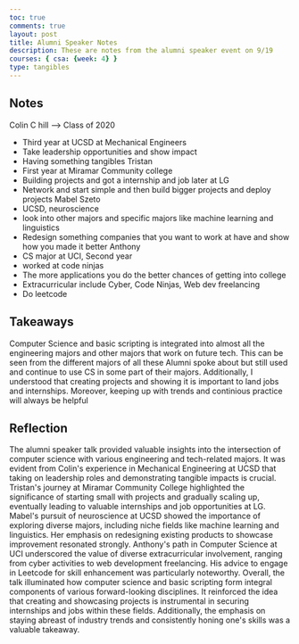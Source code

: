 ```yaml
---
toc: true
comments: true
layout: post
title: Alumni Speaker Notes
description: These are notes from the alumni speaker event on 9/19
courses: { csa: {week: 4} }
type: tangibles
---
```

## Notes
Colin C hill --> Class of 2020
- Third year at UCSD at Mechanical Engineers
- Take leadership opportunities and show impact
- Having something tangibles
Tristan
- First year at Miramar Community college
- Building projects and got a internship and job later at LG 
- Network and start simple and then build bigger projects and deploy projects
Mabel Szeto
- UCSD, neuroscience
- look into other majors and specific majors like machine learning and linguistics
- Redesign something companies that you want to work at have and show how you made it better
Anthony
- CS major at UCI, Second year
- worked at code ninjas
- The more applications you do the better chances of getting into college
- Extracurricular include Cyber, Code Ninjas, Web dev freelancing
- Do leetcode

## Takeaways 
Computer Science and basic scripting is integrated into almost all the engineering majors and other majors that work on future tech. This can be seen from the different majors of all these Alumni spoke about but still used and continue to use CS in some part of their majors. Additionally, I understood that creating projects and showing it is important to land jobs and internships. Moreover, keeping up with trends and continious practice will always be helpful 
## Reflection
The alumni speaker talk provided valuable insights into the intersection of computer science with various engineering and tech-related majors. It was evident from Colin's experience in Mechanical Engineering at UCSD that taking on leadership roles and demonstrating tangible impacts is crucial. Tristan's journey at Miramar Community College highlighted the significance of starting small with projects and gradually scaling up, eventually leading to valuable internships and job opportunities at LG. Mabel's pursuit of neuroscience at UCSD showed the importance of exploring diverse majors, including niche fields like machine learning and linguistics. Her emphasis on redesigning existing products to showcase improvement resonated strongly. Anthony's path in Computer Science at UCI underscored the value of diverse extracurricular involvement, ranging from cyber activities to web development freelancing. His advice to engage in Leetcode for skill enhancement was particularly noteworthy.
Overall, the talk illuminated how computer science and basic scripting form integral components of various forward-looking disciplines. It reinforced the idea that creating and showcasing projects is instrumental in securing internships and jobs within these fields. Additionally, the emphasis on staying abreast of industry trends and consistently honing one's skills was a valuable takeaway.


